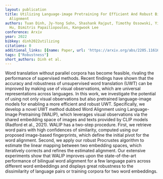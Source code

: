 ```yaml
---
layout: publication
title: Utilizing Language-image Pretraining For Efficient And Robust Bilingual Word
  Alignment
authors: Tuan Dinh, Jy-Yong Sohn, Shashank Rajput, Timothy Ossowski, Yifei Ming, Junjie
  Hu, Dimitris Papailiopoulos, Kangwook Lee
conference: Arxiv
year: 2022
bibkey: dinh2022utilizing
citations: 0
additional_links: [{name: Paper, url: 'https://arxiv.org/abs/2205.11616'}]
tags: ["Robustness"]
short_authors: Dinh et al.
---
```

Word translation without parallel corpora has become feasible, rivaling the
performance of supervised methods. Recent findings have shown that the accuracy
and robustness of unsupervised word translation (UWT) can be improved by making
use of visual observations, which are universal representations across
languages. In this work, we investigate the potential of using not only visual
observations but also pretrained language-image models for enabling a more
efficient and robust UWT. Specifically, we develop a novel UWT method dubbed
Word Alignment using Language-Image Pretraining (WALIP), which leverages visual
observations via the shared embedding space of images and texts provided by
CLIP models (Radford et al., 2021). WALIP has a two-step procedure. First, we
retrieve word pairs with high confidences of similarity, computed using our
proposed image-based fingerprints, which define the initial pivot for the word
alignment. Second, we apply our robust Procrustes algorithm to estimate the
linear mapping between two embedding spaces, which iteratively corrects and
refines the estimated alignment. Our extensive experiments show that WALIP
improves upon the state-of-the-art performance of bilingual word alignment for
a few language pairs across different word embeddings and displays great
robustness to the dissimilarity of language pairs or training corpora for two
word embeddings.